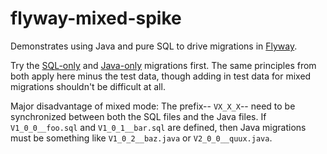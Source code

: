 # flyway-mixed-spike

Demonstrates using Java and pure SQL to drive migrations in [Flyway](https://flywaydb.org/).

Try the [SQL-only](https://github.com/ajwhatling-wk/flyway-spike) and [Java-only](https://github.com/ajwhatling-wk/flyway-java-spike) migrations first.  The same principles from both apply here minus the test data, though adding in test data for mixed migrations shouldn't be difficult at all.

Major disadvantage of mixed mode: The prefix-- `VX_X_X`-- need to be synchronized between both the SQL files and the Java files.  If `V1_0_0__foo.sql` and `V1_0_1__bar.sql` are defined, then Java migrations must be something like `V1_0_2__baz.java` or `V2_0_0__quux.java`.
